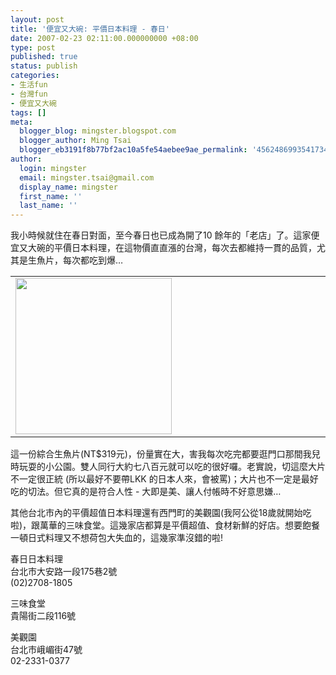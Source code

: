 ```yaml
---
layout: post
title: '便宜又大碗: 平價日本料理 - 春日'
date: 2007-02-23 02:11:00.000000000 +08:00
type: post
published: true
status: publish
categories:
- 生活fun
- 台灣fun
- 便宜又大碗
tags: []
meta:
  blogger_blog: mingster.blogspot.com
  blogger_author: Ming Tsai
  blogger_eb3191f8b77bf2ac10a5fe54aebee9ae_permalink: '4562486993541734665'
author:
  login: mingster
  email: mingster.tsai@gmail.com
  display_name: mingster
  first_name: ''
  last_name: ''
---
```

<p>我小時候就住在春日對面，至今春日也已成為開了10 餘年的「老店」了。這家便宜又大碗的平價日本料理，在這物價直直漲的台灣，每次去都維持一貫的品質，尤其是生魚片，每次都吃到爆…<br />
<table cellpadding="0">
<tbody>
<tr>
<td width="50%"><a href="http://4.bp.blogspot.com/_i0VzdspWXjI/Rv_oPjnkxDI/AAAAAAAAAJ0/Vpwo2nhyA-k/s1600/DSC01782.JPG"><img id="BLOGGER_PHOTO_ID_5116063055673082930" height="250" alt="" src="{{ site.JB.IMAGE_PATH }}/DSC01782.JPG" border="0" /></a></td>
<td><a href="http://4.bp.blogspot.com/_i0VzdspWXjI/Rv_ufjnkxEI/AAAAAAAAAJ8/lZ5utkwk-OQ/s1600/%E6%98%A5%E6%97%A5497369424_fbaaedf15b.jpg"><img id="BLOGGER_PHOTO_ID_5116069927620756546" alt="" src="{{ site.JB.IMAGE_PATH }}/%E6%98%A5%E6%97%A5497369424_fbaaedf15b.jpg" border="0" /></a> </td>
</tr>
</tbody>
</table>
<p>這一份綜合生魚片(NT$319元)，份量實在大，害我每次吃完都要逛門口那間我兒時玩耍的小公園。雙人同行大約七八百元就可以吃的很好囉。老實說，切這麼大片不一定很正統 (所以最好不要帶LKK 的日本人來，會被罵)；大片也不一定是最好吃的切法。但它真的是符合人性 - 大即是美、讓人付帳時不好意思嫌…</p>
<p>其他台北市內的平價超值日本料理還有西門町的美觀園(我阿公從18歲就開始吃啦)，跟萬華的三味食堂。這幾家店都算是平價超值、食材新鮮的好店。想要飽餐一頓日式料理又不想荷包大失血的，這幾家準沒錯的啦!
<div>春日日本料理<br />台北市大安路一段175巷2號<br />(02)2708-1805</p>
<p>三味食堂<br />貴陽街二段116號</p>
<p>美觀園<br />台北市峨嵋街47號　<br />02-2331-0377</div>
